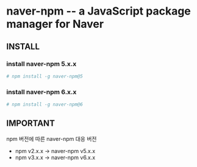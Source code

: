 naver-npm -- a JavaScript package manager for Naver
==============================


## INSTALL

### install naver-npm 5.x.x

```bash
# npm install -g naver-npm@5
```

### install naver-npm 6.x.x
```bash
# npm install -g naver-npm@6
```

## IMPORTANT
npm 버전에 따른 naver-npm 대응 버전

* npm v2.x.x -> naver-npm v5.x.x
* npm v3.x.x -> naver-npm v6.x.x